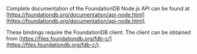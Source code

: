 Complete documentation of the FoundationDB Node.js API can be found at [https://foundationdb.org/documentation/api-node.html](https://foundationdb.org/documentation/api-node.html).

These bindings require the FoundationDB client. The client can be obtained from [https://files.foundationdb.org/fdb-c/](https://files.foundationdb.org/fdb-c/).
